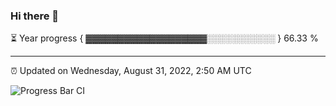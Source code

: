 ### Hi there 👋

⏳ Year progress { ▓▓▓▓▓▓▓▓▓▓▓▓▓▓▓▓▓▓▓░░░░░░░░░░░ } 66.33 %

---

⏰ Updated on Wednesday, August 31, 2022, 2:50 AM UTC

![Progress Bar CI](https://github.com/arthurbuhl/arthurbuhl/workflows/Progress%20Bar%20CI/badge.svg)
